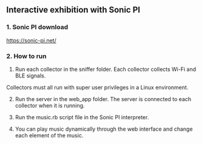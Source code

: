 ## Interactive exhibition with Sonic PI

### 1. Sonic PI download
https://sonic-pi.net/


### 2. How to run
1. Run each collector in the sniffer folder. Each collector collects Wi-Fi and BLE signals.

Collectors must all run with super user privileges in a Linux environment.

2. Run the server in the web_app folder. The server is connected to each collector when it is running.

3. Run the music.rb script file in the Sonic PI interpreter.

4. You can play music dynamically through the web interface and change each element of the music.
